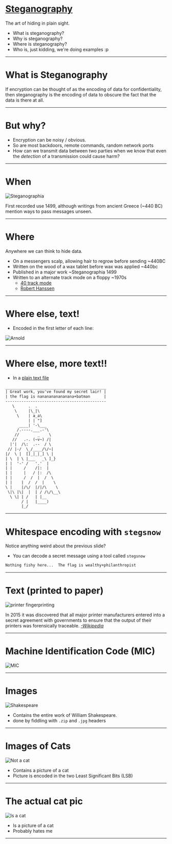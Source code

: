 # [Steganography](https://en.wikipedia.org/wiki/Steganography)

The art of hiding in plain sight.

* What is steganography?
* Why is steganography?
* Where is steganography?
* Who is, just kidding, we're doing examples :p

---

# What is Steganography

If encryption can be thought of as the encoding of data for confidentiality,
then steganography is the encoding of data to obscure the fact that the data
is there at all.

---

# But why?

* Encryption can be noisy / obvious.
* So are most backdoors, remote commands, random network ports
* How can we transmit data between two parties when we know  that even the *detection* 
  of a transmission could cause harm?

---

# When

![Steganographia](data/steganographia.jpg)

First recorded use 1499, although writings from ancient Greece (~440 BC) mention ways to pass messages unseen.  

---

# Where

Anywhere we can think to hide data.

* On a messengers scalp, allowing hair to regrow before sending ~440BC
* Written on the wood of a wax tablet before wax was applied ~440bc
* Published in a major work ~Steganographia 1499
* Written to an alternate track mode on a floppy ~1970s
  * [40 track mode](https://en.wikipedia.org/wiki/40-track_mode)
  * [Robert Hanssen](https://en.wikipedia.org/wiki/Robert_Hanssen)

---

# Where else, text!

* Encoded in the first letter of each line:

![Arnold](data/arnold.jpg)

---

# Where else, more text!!

* In a [plain text file](data/batman.txt)

```txt
____________________________________________	     	    	      	      
| Great work, you've found my secret lair! |  	      		 	   
| the flag is nananananananana+batman      |    	      	     	       
--------------------------------------------     	  	    	 
   \      .  .    		   		      	   	    	   
    \     |\_|\      	  	   	  	 	  	 	  
     \    | a_a\ 	      	       	   	     	   	 	      
          | | "] 	       	     	  	      	   	     	      
      ____| '-\___     	       	    	 	    	   	  	       
     /.----.___.-'\ 	  	     	       	 	   	    	 
    //        _    \	     	       	  	      	 	    	 
   //   .-. (~v~) /|  	      	      	   	     		   	      
  |'|  /\:  .--  / \	       	  	      	  		 	   
 // |-/  \_/____/\/~|	 	   	   	 
|/  \ |  []_|_|_] \ |
| \  | \ |___   _\ ]_}
| |  '-' /   '.'  |
| |     /    /|:  |
| |     |   / |:  /\
| |     /  /  |  /  \
| |    |  /  /  |    \
\ |    |/\/  |/|/\    \
 \|\ |\|  |  | / /\/\__\
  \ \| | /   | |__
       / |   |____)
       |_/
```

---

# Whitespace encoding with `stegsnow`

Notice anything weird about the previous slide?

* You can decode a secret message using a tool called `stegsnow`

```txt
Nothing fishy here...  The flag is wealthy+philanthropist
```

---

# Text (printed to paper)

![printer fingerprinting](data/printer.jpg)

In 2015 it was discovered that all major printer manufacturers entered into a secret agreement with
governments to ensure that the output of their printers was forensically traceable. [*-Wikipedia*](https://en.wikipedia.org/wiki/Machine_Identification_Code#cite_note-11)

---

# Machine Identification Code (MIC)

![MIC](data/mic.png)

---

# Images

![Shakespeare](data/shakespeare.jpg)

* Contains the entire work of William Shakespeare.
* done by fiddling with `.zip` and `.jpg` headers

---

# Images of Cats

![Not a cat](data/tree.png)

* Contains a picture of a cat
* Picture is encoded in the two Least Significant Bits (LSB)

---

# The actual cat pic

![Is a cat](data/cat.png)

* Is a picture of a cat
* Probably hates me

---


